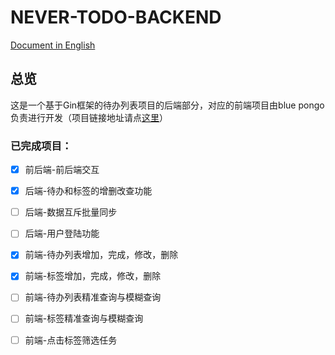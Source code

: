 # NEVER-TODO-BACKEND

[ Document in English](./README.md)

## 总览

这是一个基于Gin框架的待办列表项目的后端部分，对应的前端项目由blue pongo负责进行开发（项目链接地址请点[这里](https://github.com/)）

### 已完成项目：

* [x] 前后端-前后端交互

* [x] 后端-待办和标签的增删改查功能
* [ ] 后端-数据互斥批量同步
* [ ] 后端-用户登陆功能

* [x] 前端-待办列表增加，完成，修改，删除
* [x] 前端-标签增加，完成，修改，删除
* [ ] 前端-待办列表精准查询与模糊查询
* [ ] 前端-标签精准查询与模糊查询
* [ ] 前端-点击标签筛选任务


